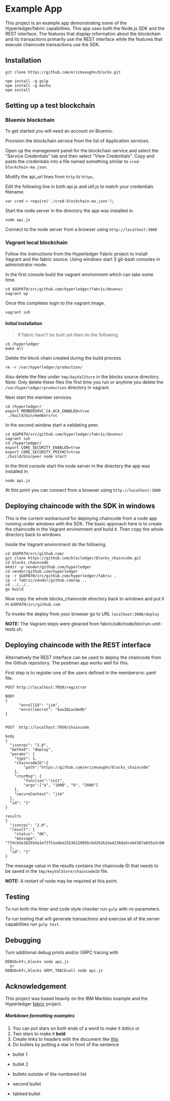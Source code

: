 # Example App

This project is an example app demonstrating some of the Hyperledger/fabric
capabilities.  This app uses both the Node.js SDK and the REST interface.  The
features that display information about the blockchain and its transactions
primarily use the REST interface while the features that execute chaincode
transactions use the SDK.

## Installation

`git clone https://github.com/ericmvaughn/blocks.git`

```
npm install -g gulp
npm install -g mocha
npm install
```


## Setting up a test blockchain

### Bluemix blockchain
To get started you will need an account on Bluemix.

Provision the blockchain service from the list of Application services.

Open up the management panel for the blockchain service and select the "Service
Credentials" tab and then select "View Credentials".  Copy and paste the
credentials into a file named something similar to `cred-blockchain-ma.json`.

Modify the api_url lines from `http` to `https`.

Edit the following line in both api.js and util.js to match your credentials
filename.
```
var cred = require('./cred-blockchain-ma.json');
```
Start the node server in the directory the app was installed
in.

`node api.js`

Connect to the node server from a browser using `http://localhost:3000`

### Vagrant local blockchain
Follow the instructions from the Hyperledger Fabric project to install Vagrant
and the fabric source.  Using windows start 3 git-bash consoles in administrator
mode.  

In the first console build the vagrant environment which can take some time.
```
cd $GOPATH/src/github.com/hyperledger/fabric/devenv/
vagrant up
```
Once this completes login to the vagrant image.
```
vagrant ssh
```
#### Initial Installation
>  If fabric hasn't be built yet then do the following.
  ```
  cd /hyperledger
  make all
  ```
  Delete the block chain created during the build process
  ```
  rm -r /var/hyperledger/production/
  ```
  Also delete the files under `tmp/keyValStore` in the blocks source directory.
  Note: Only delete these files the first time you run or anytime you delete the
  `/var/hyperledger/production` directory in vagrant.

Next start the member services.
```
cd /hyperledger/
export MEMBERSRVC_CA_ACA_ENABLED=true
 ./build/bin/membersrvc
```
In the second window start a validating peer.
```
cd $GOPATH/src/github.com/hyperledger/fabric/devenv/
vagrant ssh
cd /hyperledger/
export CORE_SECURITY_ENABLED=true
export CORE_SECURITY_PRIVACY=true
./build/bin/peer node start
```

In the third console start the node server in the directory the app was installed
in.

`node api.js`

At this point you can connect from a browser using `http://localhost:3000`

## Deploying chaincode with the SDK in windows
This is the current workaround for deploying chaincode from a node app running
under windows with the SDK.  The basic approach here is to create the chaincode
in the Vagrant environment and build it.  Then copy the whole directory back
to windows.

Inside the Vagrant environment do the following.
```
cd $GOPATH/src/github.com/
git clone https://github.com/blocledger/blocks_chaincode.git
cd blocks_chaincode
mkdir -p vendor/github.com/hyperledger
cd vendor/github.com/hyperledger
cp -r $GOPATH/src/github.com/hyperledger/fabric .
cp -r fabric/vendor/github.com/op ..
cd ../../..
go build
```

Now copy the whole blocks_chaincode directory back to windows and put it in `$GOPATH/src/github.com`

To invoke the deploy from your browser go to URL `localhost:3000/deploy`

**NOTE:** The Vagrant steps were gleaned from fabric/sdk/node/bin/run-unit-tests.sh.

## Deploying chaincode with the REST interface
Alternatively the REST interface can be used to deploy the chaincode from
the Github repository.  The postman app works well for this.

First step is to register one of the users defined in the membersrvc.yaml file.
```
POST http://localhost:7050/registrar

BODY
{
      "enrollId": "jim",
      "enrollSecret": "6avZQLwcUe9b"
}


POST  http://localhost:7050/chaincode

body
{
  "jsonrpc": "2.0",
  "method": "deploy",
  "params": {
    "type": 1,
    "chaincodeID":{
        "path":"https://github.com/ericmvaughn/blocks_chaincode"
    },
    "ctorMsg": {
        "function":"init",
        "args":["a", "1000", "b", "2000"]
    },
    "secureContext": "jim"
  },
  "id": "1"  
}

results
{
  "jsonrpc": "2.0",
  "result": {
    "status": "OK",
    "message": "77dcb5e38265da1ef3f51edee25b3612085bcbd26262da4236da5ceb4387a655a3c60476c4aed35e1ca78dcdb6417a7e4c88965aa88ffa39878c7c8bde2a0772"
  },
  "id": "1"
}

```

The message value in the results contains the chaincode ID that needs to be saved
in the `tmp/keyValStore/chaincodeID` file.

**NOTE:** A restart of node may be required at this point.

## Testing
To run both the linter and code style checker run `gulp` with no parameters.

To run testing that will generate transactions and exercise all of the server
capabilities run `gulp test`.

## Debugging
Turn additional debug prints and/or GRPC tracing with
```
DEBUG=hfc,blocks node api.js
  or
DEBUG=hfc,blocks GRPC_TRACE=all node api.js
```
## Acknowledgement
This project was based heavily on the IBM Marbles example and the Hyperledger
 [fabric](https://github.com/hyperledger/fabric) project.


##### Markdown formatting examples
 1.  You can put stars on both ends of a word to make it *italics* or
 2.  Two stars to make it **bold**
 3.  Create links to headers with the document like [this](#Setting-up-testing-blockchain)
 4.  Do bullets by putting a star in front of the sentence
*  bullet 1
*  bullet 2


*  bullets outside of the numbered list
*  second bullet
  * tabbed bullet
